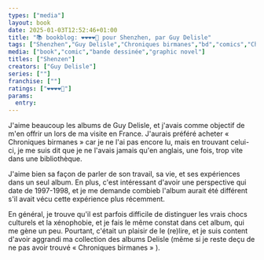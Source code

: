 ```yaml
---
types: ["media"]
layout: book
date: 2025-01-03T12:52:46+01:00
title: "📚 bookblog: ❤️❤️❤️❤️🖤 pour Shenzhen, par Guy Delisle"
tags: ["Shenzhen","Guy Delisle","Chroniques birmanes","bd","comics","China"]
media: ["book","comic","bande dessinée","graphic novel"]
titles: ["Shenzen"]
creators: ["Guy Delisle"]
series: [""]
franchise: [""]
ratings: ["❤️❤️❤️❤️🖤"]
params:
  entry:
---
```


J'aime beaucoup les albums de Guy Delisle, et j'avais comme objectif de m'en offrir un lors de ma visite en France. J'aurais préféré acheter « Chroniques birmanes » car je ne l'ai pas encore lu, mais en trouvant celui-ci, je me suis dit que je ne l'avais jamais qu'en anglais, une fois, trop vite dans une bibliothèque.

J'aime bien sa façon de parler de son travail, sa vie, et ses expériences dans un seul album. En plus, c'est intéressant d'avoir une perspective qui date de 1997-1998, et je me demande combieb l'album aurait été différent s'il avait vécu cette expérience plus récemment.

En général, je trouve qu'il est parfois difficile de distinguer les vrais chocs culturels et la xénophobie, et je fais le même constat dans cet album, qui me gène un peu. Pourtant, c'était un plaisir de le (re)lire, et je suis content d'avoir aggrandi ma collection des albums Delisle (même si je reste deçu de ne pas avoir trouvé « Chroniques birmanes » ).
